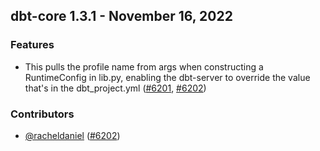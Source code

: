 ## dbt-core 1.3.1 - November 16, 2022
### Features
- This pulls the profile name from args when constructing a RuntimeConfig in lib.py, enabling the dbt-server to override the value that's in the dbt_project.yml ([#6201](https://github.com/dbt-labs/dbt-core/issues/6201), [#6202](https://github.com/dbt-labs/dbt-core/pull/6202))

### Contributors
- [@racheldaniel](https://github.com/racheldaniel) ([#6202](https://github.com/dbt-labs/dbt-core/pull/6202))
